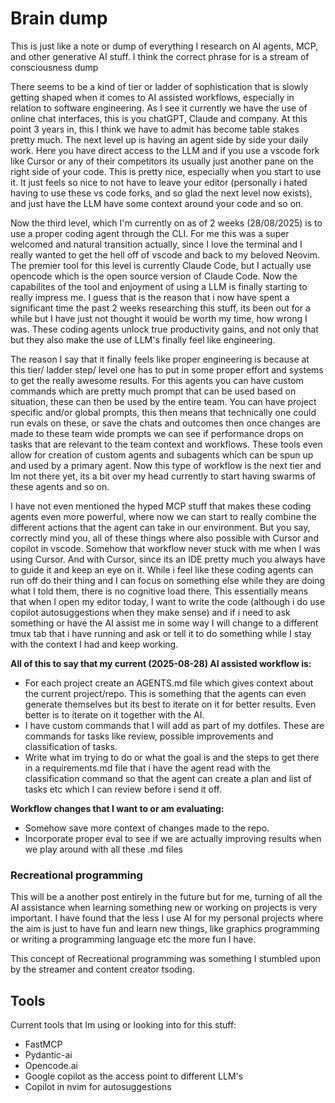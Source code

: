 # Brain dump
This is just like a note or dump of everything I research on AI agents, MCP, and
other generative AI stuff. I think the correct phrase for is a stream of
consciousness dump

There seems to be a kind of tier or ladder of sophistication that is slowly
getting shaped when it comes to AI assisted workflows, especially in relation to
software engineering. As I see it currently we have the use of online chat
interfaces, this is you chatGPT, Claude and company. At this point 3 years in,
this I think we have to admit has become table stakes pretty much. The next
level up is having an agent side by side your daily work. Here you have direct
access to the LLM and if you use a vscode fork like Cursor or any of their
competitors its usually just another pane on the right side of your code. This
is pretty nice, especially when you start to use it. It just feels so nice to
not have to leave your editor (personally i hated having to use these vs code
forks, and so glad the next level now exists), and just have the LLM have some
context around your code and so on. 

Now the third level, which I'm currently on as of 2 weeks (28/08/2025) is to use
a proper coding agent through the CLI. For me this was a super welcomed and
natural transition actually, since I love the terminal and I really wanted to
get the hell off of vscode and back to my beloved Neovim. The premier tool for
this level is currently Claude Code, but I actually use opencode which is the
open source version of Claude Code. Now the capabilites of the tool and
enjoyment of using a LLM is finally starting to really impress me. I guess that
is the reason that i now have spent a significant time the past 2 weeks
researching this stuff, its been out for a while but I have just not thought it
would be worth my time, how wrong I was. These coding agents unlock true
productivity gains, and not only that but they also make the use of LLM's
finally feel like engineering. 

The reason I say that it finally feels like proper engineering is because at
this tier/ ladder step/ level one has to put in some proper effort and systems
to get the really awesome results. For this agents you can have custom commands
which are pretty much prompt that can be used based on situation, these can then
be used by the entire team. You can have project specific and/or global prompts,
this then means that technically one could run evals on these, or save the chats
and outcomes then once changes are made to these team wide prompts we can see if
performance drops on tasks that are relevant to the team context and workflows.
These tools even allow for creation of custom agents and subagents which can be
spun up and used by a primary agent. Now this type of workflow is the next tier
and Im not there yet, its a bit over my head currently to start having swarms of
these agents and so on. 

I have not even mentioned the hyped MCP stuff that makes these coding agents
even more powerful, where now we can start to really combine the different
actions that the agent can take in our environment. But you say, correctly mind
you, all of these things where also possible with Cursor and copilot in vscode.
Somehow that workflow never stuck with me when I was using Cursor. And with
Cursor, since its an IDE pretty much you always have to guide it and keep an eye
on it. While i feel like these coding agents can run off do their thing and I
can focus on something else while they are doing what I told them, there is no
cognitive load there. This essentially means that when I open my editor today, I
want to write the code (although i do use copilot autosuggestions when they make
sense) and if i need to ask something or have the AI assist me in some way I
will change to a different tmux tab that i have running and ask or tell it to do
something while I stay with the context I had and keep working. 

**All of this to say that my current (2025-08-28) AI assisted workflow is:**
- For each project create an AGENTS.md file which gives context about the current
project/repo. This is something that the agents can even generate themselves but
its best to iterate on it for better results. Even better is to iterate on it
together with the AI.
- I have custom commands that I will add as part of my dotfiles. These are
commands for tasks like review, possible improvements and classification of
tasks.
- Write what im trying to do or what the goal is and the steps to get there in a
requirements.md file that i have the agent read with the classification
command so that the agent can create a plan and list of tasks etc which I can
review before i send it off.

**Workflow changes that I want to or am evaluating:**
- Somehow save more context of changes made to the repo.
- Incorporate proper eval to see if we are actually improving results when we play
around with all these .md files



### Recreational programming
This will be a another post entirely in the future but for me, turning of all
the AI assistance when learning something new or working on projects is very
important. I have found that the less I use AI for my personal projects where
the aim is just to have fun and learn new things, like graphics programming or
writing a programming language etc the more fun I have.

This concept of Recreational programming was something I stumbled upon by the
streamer and content creator tsoding. 


## Tools
Current tools that Im using or looking into for this stuff:
- FastMCP
- Pydantic-ai
- Opencode.ai
- Google copilot as the access point to different LLM's
- Copilot in nvim for autosuggestions 


